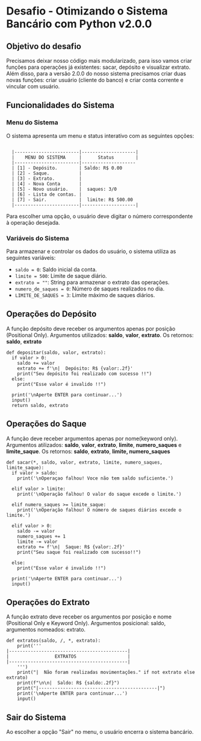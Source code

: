 # Desafio - Otimizando o Sistema Bancário com Python v2.0.0

## Objetivo do desafio
Precisamos deixar nosso código mais modularizado, para isso vamos criar funções para operações já existentes: sacar, depósito e visualizar extrato. Além disso, para a versão 2.0.0 do nosso sistema precisamos criar duas novas funções: criar usuário (cliente do banco) e criar conta corrente e vincular com usuário.


## Funcionalidades do Sistema

### Menu do Sistema
O sistema apresenta um menu e status interativo com as seguintes opções:
```

  |------------------------|--------------------|
  |    MENU DO SISTEMA     |      Status        |
  |------------------------|--------------------
  | [1] - Depósito.        | Saldo: R$ 0.00
  | [2] - Saque.           |
  | [3] - Extrato.         |
  | [4] - Nova Conta       |
  | [5] - Novo usuário.    |  saques: 3/0
  | [6] - Lista de contas. | 
  | [7] - Sair.            |  limite: R$ 500.00
  |------------------------|--------------------|
```

Para escolher uma opção, o usuário deve digitar o número correspondente à operação desejada.

### Variáveis do Sistema
Para armazenar e controlar os dados do usuário, o sistema utiliza as seguintes variáveis:

- `saldo = 0`: Saldo inicial da conta.
- `limite = 500`: Limite de saque diário.
- `extrato = ""`: String para armazenar o extrato das operações.
- `numero_de_saques = 0`: Número de saques realizados no dia.
- `LIMITE_DE_SAQUES = 3`: Limite máximo de saques diários.

## Operações do Depósito
A função depósito deve receber os argumentos apenas por posição (Positional Only). Argumentos utilizados: **saldo**, **valor**, **extrato**. Os retornos: **saldo**, **extrato**
```
def depositar(saldo, valor, extrato):
  if valor > 0:
    saldo += valor
    extrato += f'\n|  Depósito: R$ {valor:.2f}'
    print("Seu depósito foi realizado com sucesso !!")
  else:
    print("Esse valor é invalido !!")

  print('\nAperte ENTER para continuar...')
  input()
  return saldo, extrato
```

## Operações do Saque
A função deve receber argumentos apenas por nome(keyword only). Argumentos atilizados: **saldo**, **valor**, **extrato**, **limite**, **numero_saques** e **limite_saque**. Os retornos: **saldo**, **extrato**, **limite, numero_saques**  
```
def sacar(*, saldo, valor, extrato, limite, numero_saques, limite_saque):
  if valor > saldo:
    print('\nOperaçao falhou! Voce não tem saldo suficiente.')

  elif valor > limite:
    print('\nOperação falhou! O valor do saque excede o limite.')

  elif numero_saques >= limite_saque:
    print('\nOperação falhou! O número de saques diários excede o limite.')

  elif valor > 0:
    saldo -= valor
    numero_saques += 1
    limite -= valor
    extrato += f'\n|  Saque: R$ {valor:.2f}'
    print("Seu saque foi realizado com sucesso!!")

  else:
    print("Esse valor é invalido !!")
  
  print('\nAperte ENTER para continuar...')
  input()
```

## Operações do Extrato
A função extrato deve receber os argumentos por posição e nome (Positional Only e Keyword Only). Argumentos posicional: saldo, argumentos nomeados: extrato.
```
def extratos(saldo, /, *, extrato):
    print('''
|--------------------------------------------|
|                 EXTRATOS                   |
|--------------------------------------------|
    ''')
    print("|  Não foram realizadas movimentações." if not extrato else extrato)
    print(f"\n\n|  Saldo: R$ {saldo:.2f}")
    print("|--------------------------------------------|")
    print('\nAperte ENTER para continuar...')
    input()
```
## Sair do Sistema
Ao escolher a opção "Sair" no menu, o usuário encerra o sistema bancário.
